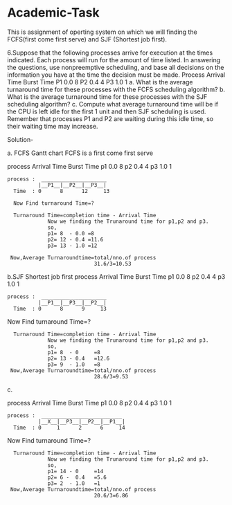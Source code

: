 # Academic-Task
This is assignment of operting system on which we  will finding the  FCFS(first come first serve) and SJF (Shortest job first).



6.Suppose that the following processes arrive for execution at the times indicated. Each process will run for the amount of time listed. In answering the questions, use nonpreemptive scheduling, and base all decisions on the information you have at the time the decision must be made.
Process Arrival Time Burst Time
P1 	0.0 		8
P2 	0.4 		4
P3 	1.0 		1
a. What is the average turnaround time for these processes with the FCFS scheduling algorithm?
b. What is the average turnaround time for these processes with the SJF scheduling algorithm?
c. Compute what average turnaround time will be if the CPU is left idle for the first 1 unit and then SJF scheduling is used. Remember that processes P1 and P2 are waiting during this idle time, so their waiting time may increase.

Solution-

a. FCFS Gantt chart 
   FCFS is a first come first serve
   
   process    Arrival Time   Burst Time
    p1          0.0             8
    p2          0.4             4
    p3          1.0             1
    
    
    process :  _____________________
              |__P1__|__P2__|__P3__|
      Time  : 0      8      12     13
      
      Now Find turnaround Time=?
      
      Turnaround Time=completion time - Arrival Time
                 Now we finding the Trunaround time for p1,p2 and p3.
                 so,
                 p1= 8  - 0.0 =8
                 p2= 12 - 0.4 =11.6
                 p3= 13 - 1.0 =12
                 
     Now,Average Turnaroundtime=total/nno.of process
                                31.6/3=10.53

b.SJF
Shortest job first
 process    Arrival Time   Burst Time
    p1          0.0             8
    p2          0.4             4
    p3          1.0             1
    
    
      
    process :  _____________________
              |__P1__|__P3__|__P2__|
      Time  : 0      8      9     13
    

Now Find turnaround Time=?
      
      Turnaround Time=completion time - Arrival Time
                 Now we finding the Trunaround time for p1,p2 and p3.
                 so,
                 p1= 8  - 0     =8
                 p2= 13 - 0.4   =12.6
                 p3= 9  - 1.0   =8                
     Now,Average Turnaroundtime=total/nno.of process
                                28.6/3=9.53
c.     

 process    Arrival Time   Burst Time
    p1          0.0             8
    p2          0.4             4
    p3          1.0             1
    
       
    process :  __________________________
              |__X__|__P3__|__P2__|__P1__|
      Time  : 0     1      2      6     14
    

Now Find turnaround Time=?
      
      Turnaround Time=completion time - Arrival Time
                 Now we finding the Trunaround time for p1,p2 and p3.
                 so,
                 p1= 14 - 0     =14
                 p2= 6 -  0.4   =5.6
                 p3= 2  - 1.0   =1                
     Now,Average Turnaroundtime=total/nno.of process
                                20.6/3=6.86
    
    
    
    
